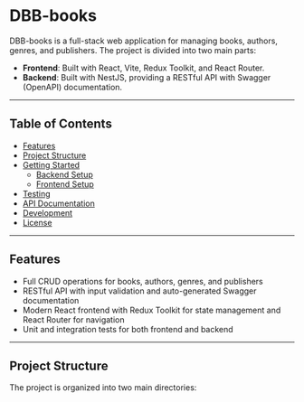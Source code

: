 # DBB-books

DBB-books is a full-stack web application for managing books, authors, genres, and publishers. The project is divided into two main parts:

- **Frontend**: Built with React, Vite, Redux Toolkit, and React Router.
- **Backend**: Built with NestJS, providing a RESTful API with Swagger (OpenAPI) documentation.

---

## Table of Contents

- [Features](#features)
- [Project Structure](#project-structure)
- [Getting Started](#getting-started)
  - [Backend Setup](#backend-setup)
  - [Frontend Setup](#frontend-setup)
- [Testing](#testing)
- [API Documentation](#api-documentation)
- [Development](#development)
- [License](#license)

---

## Features

- Full CRUD operations for books, authors, genres, and publishers
- RESTful API with input validation and auto-generated Swagger documentation
- Modern React frontend with Redux Toolkit for state management and React Router for navigation
- Unit and integration tests for both frontend and backend

---

## Project Structure
The project is organized into two main directories:
